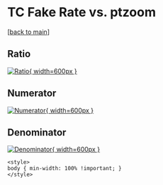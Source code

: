 # TC Fake Rate vs. ptzoom

[[back to main](./)]



## Ratio

[![Ratio](../mtv/var/TC_fakerate_ptzoom.png){ width=600px }](../mtv/var/TC_fakerate_ptzoom.pdf)

## Numerator

[![Numerator](../mtv/num/TC_fakerate_ptzoom_num.png){ width=600px }](../mtv/num/TC_fakerate_ptzoom_num.pdf)

## Denominator

[![Denominator](../mtv/den/TC_fakerate_ptzoom_den.png){ width=600px }](../mtv/den/TC_fakerate_ptzoom_den.pdf)


``` {=html}
<style>
body { min-width: 100% !important; }
</style>
```
